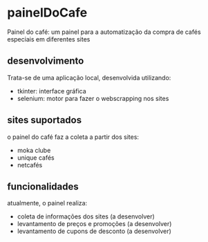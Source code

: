 # painelDoCafe
Painel do café: um painel para a automatização da compra de cafés especiais em diferentes sites

## desenvolvimento

Trata-se de uma aplicação local, desenvolvida utilizando:
- tkinter: interface gráfica
- selenium: motor para fazer o webscrapping nos sites

## sites suportados

o painel do café faz a coleta a partir dos sites:
- moka clube
- unique cafés
- netcafés

## funcionalidades

atualmente, o painel realiza:

- coleta de informações dos sites (a desenvolver)
- levantamento de preços e promoções (a desenvolver)
- levantamento de cupons de desconto (a desenvolver)
